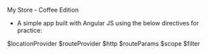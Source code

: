 My Store - Coffee Edition

- A simple app built with Angular JS using the below directives for practice:

$locationProvider
$routeProvider
$http
$routeParams
$scope
$filter


